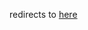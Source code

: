 redirects to [here](https://github.com/Emrys-Hong/programming_notes/blob/master/mix/cuda/install_tensorflow_gpu.md)
